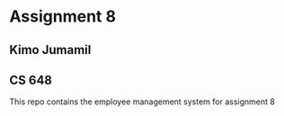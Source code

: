 # Assignment 8

## Kimo Jumamil
## CS 648
 
This repo contains the employee management system for assignment 8